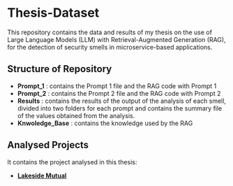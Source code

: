 # Thesis-Dataset
This repository contains the data and results of my thesis on the use of Large Language Models (LLM) with Retrieval-Augmented Generation (RAG), for the detection of security smells in microservice-based applications.
## Structure of Repository
- **Prompt_1** : contains the Prompt 1 file and the RAG code with Prompt 1
- **Prompt_2** : contains the Prompt 2 file and the RAG code with Prompt 2
- **Results** : contains the results of the output of the analysis of each smell, divided into two folders for each prompt and contains the summary file of the values obtained from the analysis.
- **Knwoledge_Base** : contains the knowledge used by the RAG 
## Analysed Projects
It contains the project analysed in this thesis:
- **[Lakeside Mutual](https://github.com/Microservice-API-Patterns/LakesideMutual)**
